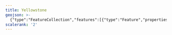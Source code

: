 ```yaml
---
title: Yellowstone
geojson: >-
  {"type":"FeatureCollection","features":[{"type":"Feature","properties":{},"geometry":{"type":"Polygon","coordinates":[[[-112.319727,44.620685],[-111.096436,45.022827],[-111.154378,45.051799],[-111.135091,45.061483],[-111.130249,45.100098],[-111.086792,45.100098],[-111.057821,45.066325],[-111.009521,45.100098],[-110.937093,45.066325],[-110.908122,45.027669],[-110.840495,45.027669],[-110.826009,45.051799],[-110.772909,45.066325],[-110.710124,45.027669],[-110.077555,45.027669],[-110.034058,45.051799],[-110.000285,45.046956],[-110.000285,44.974569],[-109.971313,44.974569],[-109.927856,44.931112],[-109.942342,44.8538],[-109.927856,44.839355],[-109.956828,44.815226],[-109.884399,44.737956],[-109.826457,44.708984],[-109.879557,44.651042],[-109.927856,44.631673],[-109.966471,44.626872],[-110.034058,44.607503],[-110.06307,44.607503],[-110.077555,44.573771],[-110.121012,44.568929],[-110.174113,44.544759],[-110.14034,44.515828],[-110.145142,44.501302],[-110.121012,44.472331],[-110.087199,44.491659],[-110.000285,44.506144],[-110.000285,44.462687],[-110.034058,44.428874],[-110.06307,44.41923],[-110.072713,44.399943],[-110.072713,44.34196],[-110.029256,44.322673],[-110.000285,44.322673],[-107.871209,42.756634],[-111.096436,44.134318],[-112.319727,44.620685]]]}}]}
scalerank: '2'
---
```


